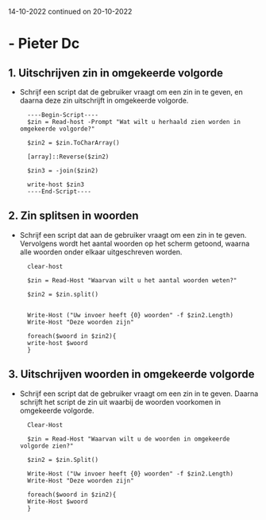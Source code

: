 14-10-2022 continued on 20-10-2022

# - Pieter Dc

## 1. Uitschrijven zin in omgekeerde volgorde

- Schrijf een script dat de gebruiker vraagt om een zin in te geven, en daarna deze zin uitschrijft in omgekeerde volgorde.

        ----Begin-Script----
        $zin = Read-host -Prompt "Wat wilt u herhaald zien worden in omgekeerde volgorde?"

        $zin2 = $zin.ToCharArray()

        [array]::Reverse($zin2)

        $zin3 = -join($zin2)

        write-host $zin3
        ----End-Script----





## 2. Zin splitsen in woorden

- Schrijf een script dat aan de gebruiker vraagt om een zin in te geven. Vervolgens wordt het aantal woorden op het scherm getoond, waarna alle woorden onder elkaar uitgeschreven worden.

        clear-host

        $zin = Read-Host "Waarvan wilt u het aantal woorden weten?"

        $zin2 = $zin.split()


        Write-Host ("Uw invoer heeft {0} woorden" -f $zin2.Length)
        Write-Host "Deze woorden zijn"

        foreach($woord in $zin2){
        write-host $woord
        }

## 3. Uitschrijven woorden in omgekeerde volgorde

- Schrijf een script dat de gebruiker vraagt om een zin in te geven. Daarna schrijft het script de zin uit waarbij de woorden voorkomen in omgekeerde volgorde.

        Clear-Host

        $zin = Read-Host "Waarvan wilt u de woorden in omgekeerde volgorde zien?"

        $zin2 = $zin.Split()
       
        Write-Host ("Uw invoer heeft {0} woorden" -f $zin2.Length)
        Write-Host "Deze woorden zijn"

        foreach($woord in $zin2){
        Write-Host $woord
        }

        